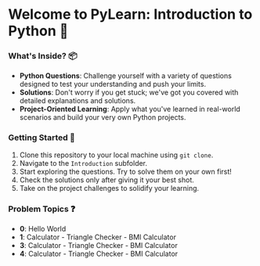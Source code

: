 # Welcome to PyLearn: Introduction to Python 🐍


### What's Inside? 📦

- **Python Questions**: Challenge yourself with a variety of questions designed to test your understanding and push your limits.
- **Solutions**: Don't worry if you get stuck; we've got you covered with detailed explanations and solutions.
- **Project-Oriented Learning**: Apply what you've learned in real-world scenarios and build your very own Python projects.

### Getting Started 🚀

1. Clone this repository to your local machine using `git clone`.
2. Navigate to the `Introduction` subfolder.
3. Start exploring the questions. Try to solve them on your own first!
4. Check the solutions only after giving it your best shot.
5. Take on the project challenges to solidify your learning.

### Problem Topics :question:

- **0**: Hello World
- **1**: Calculator - Triangle Checker - BMI Calculator
- **3**: Calculator - Triangle Checker - BMI Calculator
- **4**: Calculator - Triangle Checker - BMI Calculator
